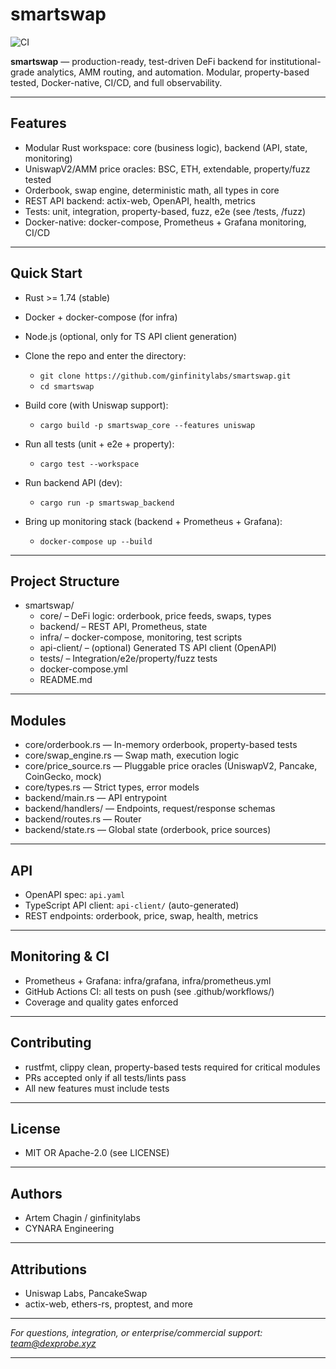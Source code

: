 # smartswap

![CI](https://github.com/ginfinitylabs/smartswap/actions/workflows/ci.yml/badge.svg)

**smartswap** — production-ready, test-driven DeFi backend for institutional-grade analytics, AMM routing, and automation. Modular, property-based tested, Docker-native, CI/CD, and full observability.

---

## Features

* Modular Rust workspace: core (business logic), backend (API, state, monitoring)
* UniswapV2/AMM price oracles: BSC, ETH, extendable, property/fuzz tested
* Orderbook, swap engine, deterministic math, all types in core
* REST API backend: actix-web, OpenAPI, health, metrics
* Tests: unit, integration, property-based, fuzz, e2e (see /tests, /fuzz)
* Docker-native: docker-compose, Prometheus + Grafana monitoring, CI/CD

---

## Quick Start

* Rust >= 1.74 (stable)
* Docker + docker-compose (for infra)
* Node.js (optional, only for TS API client generation)

* Clone the repo and enter the directory:
  * `git clone https://github.com/ginfinitylabs/smartswap.git`
  * `cd smartswap`

* Build core (with Uniswap support):
  * `cargo build -p smartswap_core --features uniswap`

* Run all tests (unit + e2e + property):
  * `cargo test --workspace`

* Run backend API (dev):
  * `cargo run -p smartswap_backend`

* Bring up monitoring stack (backend + Prometheus + Grafana):
  * `docker-compose up --build`

---

## Project Structure

* smartswap/
  * core/ – DeFi logic: orderbook, price feeds, swaps, types
  * backend/ – REST API, Prometheus, state
  * infra/ – docker-compose, monitoring, test scripts
  * api-client/ – (optional) Generated TS API client (OpenAPI)
  * tests/ – Integration/e2e/property/fuzz tests
  * docker-compose.yml
  * README.md

---

## Modules

* core/orderbook.rs — In-memory orderbook, property-based tests
* core/swap_engine.rs — Swap math, execution logic
* core/price_source.rs — Pluggable price oracles (UniswapV2, Pancake, CoinGecko, mock)
* core/types.rs — Strict types, error models
* backend/main.rs — API entrypoint
* backend/handlers/ — Endpoints, request/response schemas
* backend/routes.rs — Router
* backend/state.rs — Global state (orderbook, price sources)

---

## API

* OpenAPI spec: `api.yaml`
* TypeScript API client: `api-client/` (auto-generated)
* REST endpoints: orderbook, price, swap, health, metrics

---

## Monitoring & CI

* Prometheus + Grafana: infra/grafana, infra/prometheus.yml
* GitHub Actions CI: all tests on push (see .github/workflows/)
* Coverage and quality gates enforced

---

## Contributing

* rustfmt, clippy clean, property-based tests required for critical modules
* PRs accepted only if all tests/lints pass
* All new features must include tests

---

## License

* MIT OR Apache-2.0 (see LICENSE)

---

## Authors

* Artem Chagin / ginfinitylabs
* CYNARA Engineering

---

## Attributions

* Uniswap Labs, PancakeSwap
* actix-web, ethers-rs, proptest, and more

---

*For questions, integration, or enterprise/commercial support: team@dexprobe.xyz*

---

